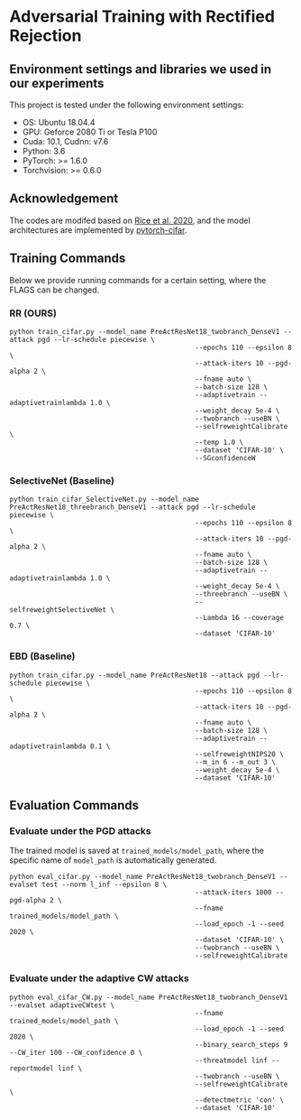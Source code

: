 # Adversarial Training with Rectified Rejection

## Environment settings and libraries we used in our experiments

This project is tested under the following environment settings:
- OS: Ubuntu 18.04.4
- GPU: Geforce 2080 Ti or Tesla P100
- Cuda: 10.1, Cudnn: v7.6
- Python: 3.6
- PyTorch: >= 1.6.0
- Torchvision: >= 0.6.0

## Acknowledgement
The codes are modifed based on [Rice et al. 2020](https://github.com/locuslab/robust_overfitting), and the model architectures are implemented by [pytorch-cifar](https://github.com/kuangliu/pytorch-cifar).

## Training Commands
Below we provide running commands for a certain setting, where the FLAGS can be changed.

### RR (OURS)
```shell
python train_cifar.py --model_name PreActResNet18_twobranch_DenseV1 --attack pgd --lr-schedule piecewise \
                                              --epochs 110 --epsilon 8 \
                                              --attack-iters 10 --pgd-alpha 2 \
                                              --fname auto \
                                              --batch-size 128 \
                                              --adaptivetrain --adaptivetrainlambda 1.0 \
                                              --weight_decay 5e-4 \
                                              --twobranch --useBN \
                                              --selfreweightCalibrate \
                                              --temp 1.0 \
                                              --dataset 'CIFAR-10' \
                                              --SGconfidenceW
```

### SelectiveNet (Baseline)
```shell
python train_cifar_SelectiveNet.py --model_name PreActResNet18_threebranch_DenseV1 --attack pgd --lr-schedule piecewise \
                                              --epochs 110 --epsilon 8 \
                                              --attack-iters 10 --pgd-alpha 2 \
                                              --fname auto \
                                              --batch-size 128 \
                                              --adaptivetrain --adaptivetrainlambda 1.0 \
                                              --weight_decay 5e-4 \
                                              --threebranch --useBN \
                                              --selfreweightSelectiveNet \
                                              --Lambda 16 --coverage 0.7 \
                                              --dataset 'CIFAR-10'
```

### EBD (Baseline)
```shell
python train_cifar.py --model_name PreActResNet18 --attack pgd --lr-schedule piecewise \
                                              --epochs 110 --epsilon 8 \
                                              --attack-iters 10 --pgd-alpha 2 \
                                              --fname auto \
                                              --batch-size 128 \
                                              --adaptivetrain --adaptivetrainlambda 0.1 \
                                              --selfreweightNIPS20 \
                                              --m_in 6 --m_out 3 \
                                              --weight_decay 5e-4 \
                                              --dataset 'CIFAR-10'
```

## Evaluation Commands

### Evaluate under the PGD attacks
The trained model is saved at `trained_models/model_path`, where the specific name of `model_path` is automatically generated.
```shell
python eval_cifar.py --model_name PreActResNet18_twobranch_DenseV1 --evalset test --norm l_inf --epsilon 8 \
                                              --attack-iters 1000 --pgd-alpha 2 \
                                              --fname trained_models/model_path \
                                              --load_epoch -1 --seed 2020 \
                                              --dataset 'CIFAR-10' \
                                              --twobranch --useBN \
                                              --selfreweightCalibrate

```

### Evaluate under the adaptive CW attacks
```shell
python eval_cifar_CW.py --model_name PreActResNet18_twobranch_DenseV1 --evalset adaptiveCWtest \
                                              --fname trained_models/model_path \
                                              --load_epoch -1 --seed 2020 \
                                              --binary_search_steps 9 --CW_iter 100 --CW_confidence 0 \
                                              --threatmodel linf --reportmodel linf \
                                              --twobranch --useBN \
                                              --selfreweightCalibrate \
                                              --detectmetric 'con' \
                                              --dataset 'CIFAR-10'
```
